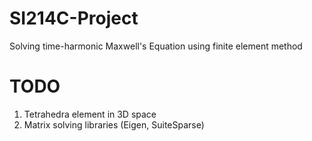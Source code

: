 # SI214C-Project
Solving time-harmonic Maxwell's Equation using finite element method

# TODO
1. Tetrahedra element in 3D space
2. Matrix solving libraries (Eigen, SuiteSparse)